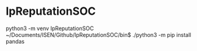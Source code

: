# IpReputationSOC


python3 -m venv IpReputationSOC
~/Documents/ISEN/Github/IpReputationSOC/bin$ ./python3 -m pip install pandas